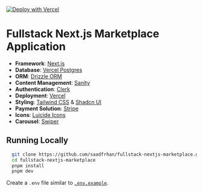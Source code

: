 [![Deploy with Vercel](https://vercel.com/button)](https://vercel.com/new/clone?repository-url=https://github.com/saadfrhan/fullstack-nextjs-marketplace)

# Fullstack Next.js Marketplace Application

- **Framework**: [Next.js](https://nextjs.org/)
- **Database**: [Vercel Postgres](https://vercel.com/docs/storage/vercel-postgres)
- **ORM**: [Drizzle ORM](https://orm.drizzle.team/)
- **Content Management**: [Sanity](https://www.sanity.io/)
- **Authentication**: [Clerk](https://www.clerk.com)
- **Deployment**: [Vercel](https://vercel.com)
- **Styling**: [Tailwind CSS](https://tailwindcss.com) & [Shadcn UI](https://ui.shadcn.com/)
- **Payment Solution**: [Stripe](https://stripe.com/)
- **Icons**: [Luicide Icons](https://lucide.dev/)
- **Carousel**: [Swiper](https://swiperjs.com/get-started)

## Running Locally

```bash
  git clone https://github.com/saadfrhan/fullstack-nextjs-marketplace.git
  cd fullstack-nextjs-marketplace
  pnpm install
  pnpm dev
```

Create a `.env` file similar to [`.env.example`](./.env.example).
